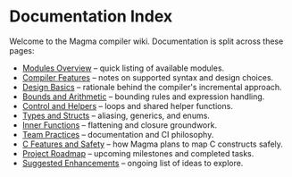 # Documentation Index

Welcome to the Magma compiler wiki. Documentation is split across these pages:

- [Modules Overview](modules_overview.md) – quick listing of available modules.
- [Compiler Features](compiler_features.md) – notes on supported syntax and design choices.
- [Design Basics](design/basics.md) – rationale behind the compiler's incremental approach.
- [Bounds and Arithmetic](design/bounds_and_arithmetic.md) – bounding rules and expression handling.
- [Control and Helpers](design/control_and_helpers.md) – loops and shared helper functions.
- [Types and Structs](design/types_structs.md) – aliasing, generics, and enums.
- [Inner Functions](design/inner_functions.md) – flattening and closure groundwork.
- [Team Practices](design/practices.md) – documentation and CI philosophy.
- [C Features and Safety](c_features_safety.md) – how Magma plans to map C constructs safely.
- [Project Roadmap](ROADMAP.md) – upcoming milestones and completed tasks.
- [Suggested Enhancements](suggested_enhancements.md) – ongoing list of ideas to explore.
